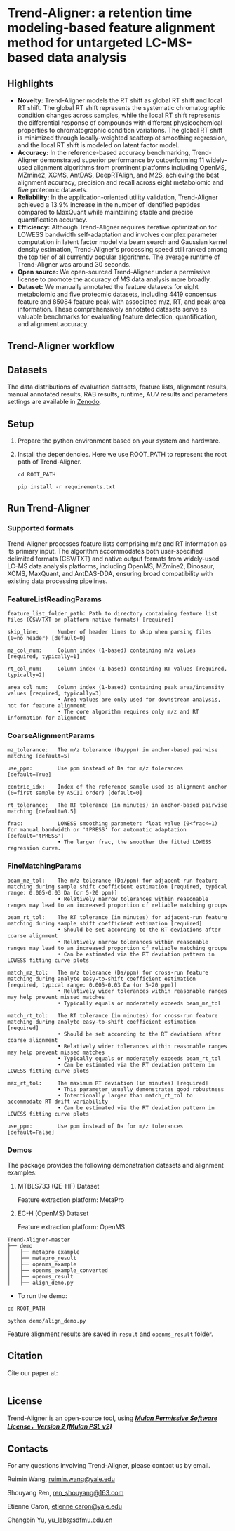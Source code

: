 # Trend-Aligner: a retention time modeling-based feature alignment method for untargeted LC-MS-based data analysis


## Highlights
- **Novelty:** Trend-Aligner models the RT shift as global RT shift and local RT shift. The global RT shift represents the systematic chromatographic condition changes across samples, while the local RT shift represents the differential response of compounds with different physicochemical properties to chromatographic condition variations. The global RT shift is minimized through locally-weighted scatterplot smoothing regression, and the local RT shift is modeled on latent factor model. 
- **Accuracy:** In the reference-based accuracy benchmarking, Trend-Aligner demonstrated superior performance by outperforming 11 widely-used alignment algorithms from prominent platforms including OpenMS, MZmine2, XCMS, AntDAS, DeepRTAlign, and M2S, achieving the best alignment accuracy, precision and recall across eight metabolomic and five proteomic datasets.
- **Reliability:** In the application-oriented utility validation, Trend-Aligner achieved a 13.9% increase in the number of identified peptides compared to MaxQuant while maintaining stable and precise quantification accuracy. 
- **Efficiency:** Although Trend-Aligner requires iterative optimization for LOWESS bandwidth self-adaptation and involves complex parameter computation in latent factor model via beam search and Gaussian kernel density estimation, Trend-Aligner's processing speed still ranked among the top tier of all currently popular algorithms. The average runtime of Trend-Aligner was around 30 seconds.
- **Open source:** We open-sourced Trend-Aligner under a permissive license to promote the accuracy of MS data analysis more broadly.
- **Dataset:** We manually annotated the feature datasets for eight metabolomic and five proteomic datasets, including 4419 concensus feature and 85084 feature peak with associated m/z, RT, and peak area information. These comprehensively annotated datasets serve as valuable benchmarks for evaluating feature detection, quantification, and alignment accuracy.

## Trend-Aligner workflow



## Datasets
The data distributions of evaluation datasets, feature lists, alignment results, manual annotated results, RAB results, runtime, AUV results and parameters settings are available in [Zenodo](https://doi.org/10.5281/zenodo.15054538).


## Setup
1. Prepare the python environment based on your system and hardware.
   
2. Install the dependencies. Here we use ROOT_PATH to represent the root path of Trend-Aligner.
   
    ```cd ROOT_PATH```
   
    ```pip install -r requirements.txt```



## Run Trend-Aligner

### Supported formats
Trend-Aligner processes feature lists comprising m/z and RT information as its primary input. The algorithm accommodates both user-specified delimited formats (CSV/TXT) and native output formats from widely-used LC-MS data analysis platforms, including OpenMS, MZmine2, Dinosaur, XCMS, MaxQuant, and AntDAS-DDA, ensuring broad compatibility with existing data processing pipelines.
### FeatureListReadingParams
```
feature_list_folder_path: Path to directory containing feature list files (CSV/TXT or platform-native formats) [required]

skip_line:      Number of header lines to skip when parsing files (0=no header) [default=0]

mz_col_num:     Column index (1-based) containing m/z values [required, typically=1]

rt_col_num:     Column index (1-based) containing RT values [required, typically=2]

area_col_num:   Column index (1-based) containing peak area/intensity values [required, typically=3]
                • Area values are only used for downstream analysis, not for feature alignment
                • The core algorithm requires only m/z and RT information for alignment
```
### CoarseAlignmentParams
```
mz_tolerance:   The m/z tolerance (Da/ppm) in anchor-based pairwise matching [default=5]

use_ppm:        Use ppm instead of Da for m/z tolerances [default=True]

centric_idx:    Index of the reference sample used as alignment anchor (0=first sample by ASCII order) [default=0]

rt_tolerance:   The RT tolerance (in minutes) in anchor-based pairwise matching [default=0.5]

frac:           LOWESS smoothing parameter: float value (0<frac<=1) for manual bandwidth or 'tPRESS' for automatic adaptation [default='tPRESS']
                • The larger frac, the smoother the fitted LOWESS regression curve.
```
### FineMatchingParams
```
beam_mz_tol:    The m/z tolerance (Da/ppm) for adjacent-run feature matching during sample shift coefficient estimation [required, typical range: 0.005-0.03 Da (or 5-20 ppm)]
                • Relatively narrow tolerances within reasonable ranges may lead to an increased proportion of reliable matching groups

beam_rt_tol:    The RT tolerance (in minutes) for adjacent-run feature matching during sample shift coefficient estimation [required]
                • Should be set according to the RT deviations after coarse alignment
                • Relatively narrow tolerances within reasonable ranges may lead to an increased proportion of reliable matching groups
                • Can be estimated via the RT deviation pattern in LOWESS fitting curve plots

match_mz_tol:   The m/z tolerance (Da/ppm) for cross-run feature matching during analyte easy-to-shift coefficient estimation [required, typical range: 0.005-0.03 Da (or 5-20 ppm)]
                • Relatively wider tolerances within reasonable ranges may help prevent missed matches
                • Typically equals or moderately exceeds beam_mz_tol

match_rt_tol:   The RT tolerance (in minutes) for cross-run feature matching during analyte easy-to-shift coefficient estimation [required]
                • Should be set according to the RT deviations after coarse alignment
                • Relatively wider tolerances within reasonable ranges may help prevent missed matches
                • Typically equals or moderately exceeds beam_rt_tol
                • Can be estimated via the RT deviation pattern in LOWESS fitting curve plots

max_rt_tol:     The maximum RT deviation (in minutes) [required]
                • This parameter usually demonstrates good robustness
                • Intentionally larger than match_rt_tol to accommodate RT drift variability
                • Can be estimated via the RT deviation pattern in LOWESS fitting curve plots

use_ppm:        Use ppm instead of Da for m/z tolerances [default=False]
```

### Demos
The package provides the following demonstration datasets and alignment examples:

1. MTBLS733 (QE-HF) Dataset

   Feature extraction platform: MetaPro

2. EC-H (OpenMS) Dataset

   Feature extraction platform: OpenMS

```
Trend-Aligner-master
├── demo
│   ├── metapro_example
│   ├── metapro_result
│   ├── openms_example
│   ├── openms_example_converted
│   ├── openms_result
│   ├── align_demo.py
```

- To run the demo:

```cd ROOT_PATH```

```python demo/align_demo.py```

Feature alignment results are saved in ```result``` and ```openms_result``` folder.


## Citation

Cite our paper at:
```
```

## License

Trend-Aligner is an open-source tool, using [***Mulan Permissive Software License，Version 2 (Mulan PSL v2)***](http://license.coscl.org.cn/MulanPSL2)

## Contacts
For any questions involving Trend-Aligner, please contact us by email.

Ruimin Wang, ruimin.wang@yale.edu

Shouyang Ren, ren_shouyang@163.com

Etienne Caron, etienne.caron@yale.edu

Changbin Yu, yu_lab@sdfmu.edu.cn
